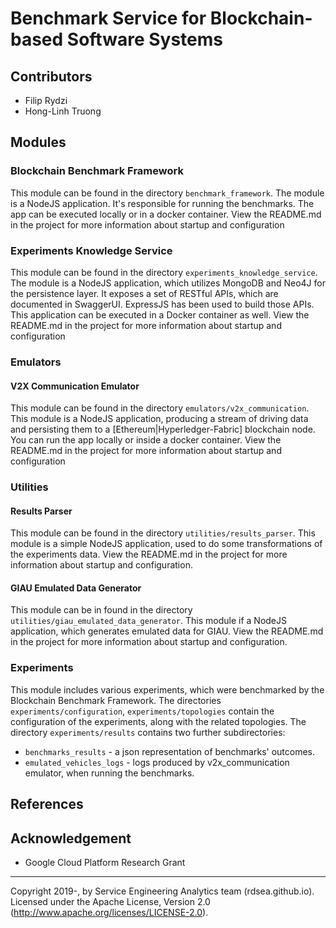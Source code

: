 # Benchmark Service for Blockchain-based Software Systems

## Contributors

* Filip Rydzi
* Hong-Linh Truong


## Modules

### Blockchain Benchmark Framework

This module can be found in the directory `benchmark_framework`.
The module is a NodeJS application. It's responsible for running the benchmarks. The app can be executed locally or in a docker container.
View the README.md in the project for more information about startup and configuration

### Experiments Knowledge Service

This module can be found in the directory `experiments_knowledge_service`.
The module is a NodeJS application, which utilizes MongoDB and Neo4J for the persistence layer. It exposes a set of RESTful APIs, which are documented in SwaggerUI. ExpressJS has been used to build those APIs. This application can be executed in a Docker container as well.
View the README.md in the project for more information about startup and configuration

### Emulators

#### V2X Communication Emulator

This module can be found in the directory `emulators/v2x_communication`.
This module is a NodeJS application, producing a stream of driving data and persisting them to a [Ethereum|Hyperledger-Fabric] blockchain node. You can run the app locally or inside a docker container.
View the README.md in the project for more information about startup and configuration

### Utilities

#### Results Parser 

This module can be found in the directory `utilities/results_parser`.
This module is a simple NodeJS application, used to do some transformations of the experiments data.
View the README.md in the project for more information about startup and configuration.

#### GIAU Emulated Data Generator

This module can be in found in the directory `utilities/giau_emulated_data_generator`.
This module if a NodeJS application, which generates emulated data for GIAU.
View the README.md in the project for more information about startup and configuration.

### Experiments

This module includes various experiments, which were benchmarked by the Blockchain Benchmark Framework. The directories `experiments/configuration`, `experiments/topologies` contain the configuration of the experiments, along with the related topologies. The directory `experiments/results` contains two further subdirectories:
* `benchmarks_results` - a json representation of benchmarks' outcomes.
* `emulated_vehicles_logs` - logs produced by v2x_communication emulator, when running the benchmarks.

## References 

## Acknowledgement
* Google Cloud Platform Research Grant 


------------------------
Copyright 2019-, by Service Engineering Analytics team (rdsea.github.io).
Licensed under the Apache License, Version 2.0 (http://www.apache.org/licenses/LICENSE-2.0).